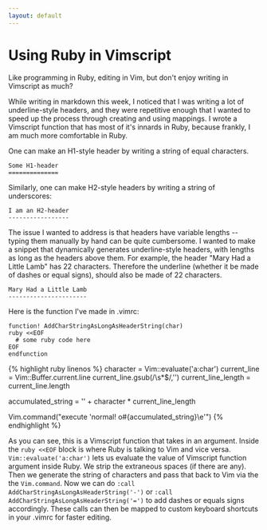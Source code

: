 ```yaml
---
layout: default
---
```


# Using Ruby in Vimscript

Like programming in Ruby, editing in Vim, but don&#39;t enjoy writing in Vimscript as much?

While writing in markdown this week, I noticed that I was writing a lot of underline-style headers, and they were repetitive enough that I wanted to speed up the process through creating and using mappings. I wrote a Vimscript function that has most of it&#39;s innards in Ruby, because frankly, I am much more comfortable in Ruby.

One can make an H1-style header by writing a string of equal characters.

    Some H1-header
    ==============

Similarly, one can make H2-style headers by writing a string of underscores:

    I am an H2-header
    -----------------

The issue I wanted to address is that headers have variable lengths -- typing them manually by hand can be quite cumbersome. I wanted to make a snippet that dynamically generates underline-style headers, with lengths as long as the headers above them.  For example, the header &quot;Mary Had a Little Lamb&quot; has 22 characters. Therefore the underline (whether it be made of dashes or equal signs), should also be made of 22 characters.

    Mary Had a Little Lamb
    ----------------------

Here is the function I&#39;ve made in .vimrc:

    function! AddCharStringAsLongAsHeaderString(char)
    ruby <<EOF
      # some ruby code here
    EOF
    endfunction

{% highlight ruby linenos %}
character = Vim::evaluate('a:char')
current_line = Vim::Buffer.current.line
current_line.gsub(/\s*$/,'')
current_line_length = current_line.length

accumulated_string = '' + character * current_line_length

Vim.command("execute 'normal! o#{accumulated_string}\e'")
{% endhighlight %}

As you can see, this is a Vimscript function that takes in an argument.  Inside the `ruby <<EOF` block is where Ruby is talking to Vim and vice versa.  `Vim::evaluate('a:char')` lets us evaluate the value of Vimscript function argument inside Ruby. We strip the extraneous spaces (if there are any). Then we generate the string of characters and pass that back to Vim via the the `Vim.command`.  Now we can do `:call AddCharStringAsLongAsHeaderString('-')` or `:call AddCharStringAsLongAsHeaderString('=')` to add dashes or equals signs accordingly. These calls can then be mapped to custom keyboard shortcuts in your .vimrc for faster editing.
